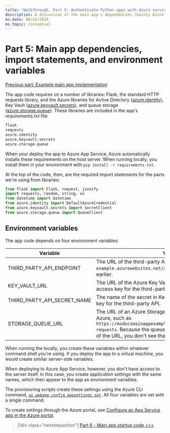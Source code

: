 ```yaml
---
title: "Walkthrough, Part 5: Authenticate Python apps with Azure services"
description: A discussion of the main app's dependencies (mainly Azure SDK libraries), the necessary import statements, and the environment variables it expects to have set.
ms.date: 08/24/2020
ms.topic: conceptual
---
```


# Part 5: Main app dependencies, import statements, and environment variables

[Previous part: Example main app implementation](walkthrough-tutorial-authentication-04.md)

The app code requires on a number of libraries: Flask, the standard HTTP requests library, and the Azure libraries for Active Directory ([azure.identity](/python/api/overview/azure/identity-readme?view=azure-python)), Key Vault ([azure.keyvault.secrets](/python/api/overview/azure/keyvault-secrets-readme?view=azure-python)), and queue storage ([azure.storage.queue](/python/api/overview/azure/storage-queue-readme?view=azure-python)). These libraries are included in the app's *requirements.txt* file:

```txt
flask
requests
azure.identity
azure.keyvault.secrets
azure.storage.queue
```

When your deploy the app to Azure App Service, Azure automatically installs these requirements on the host server. When running locally, you install them in your environment with `pip install -r requirements.txt`.

At the top of the code, then, are the required import statements for the parts we're using from libraries:

```python
from flask import Flask, request, jsonify
import requests, random, string, os
from datetime import datetime
from azure.identity import DefaultAzureCredential
from azure.keyvault.secrets import SecretClient
from azure.storage.queue import QueueClient
```

## Environment variables

The app code depends on four environment variables:

| Variable | Value |
| --- | --- |
| THIRD_PARTY_API_ENDPOINT | The URL of the third-party API, such as `https://msdocs-api-example.azurewebsites.net/api/RandomNumber` described earlier. |
| KEY_VAULT_URL | The URL of the Azure Key Vault in which you've stored the access key for the third-party API. |
| THIRD_PARTY_API_SECRET_NAME | The name of the secret in Key Vault that contains the access key for the third-party API. |
| STORAGE_QUEUE_URL | The URL of an Azure Storage Queue that's been configured in Azure, such as `https://msdocsmainappexample.queue.core.windows.net/code-requests`. Because the queue name is in included at the end of the URL, you don't see that name anywhere in the code. |

When running the locally, you create these variables within whatever command shell you're using. If you deploy the app to a virtual machine, you would create similar server-side variables.

When deploying to Azure App Service, however, you don't have access to the server itself. In this case, you create *application settings* with the same names, which then appear to the app as environment variables. 

The provisioning scripts create these settings using the Azure CLI command, [`az webapp config appsettings set`](/cli/azure/webapp/config/appsettings?view=azure-cli-latest#az-webapp-config-appsettings-set). All four variables are set with a single command.

To create settings through the Azure portal, see [Configure an App Service app in the Azure portal](/azure/app-service/configure-common).

> [!div class="nextstepaction"]
> [Part 6 - Main app startup code >>>](walkthrough-tutorial-authentication-06.md)

